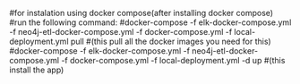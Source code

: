 #for instalation using docker compose(after installing docker compose)
#run the following command:
#docker-compose -f elk-docker-compose.yml -f neo4j-etl-docker-compose.yml -f docker-compose.yml -f local-deployment.yml pull
#(this pull all the docker images you need for this)
#docker-compose -f elk-docker-compose.yml -f neo4j-etl-docker-compose.yml -f docker-compose.yml -f local-deployment.yml -d up
#(this install the app)

